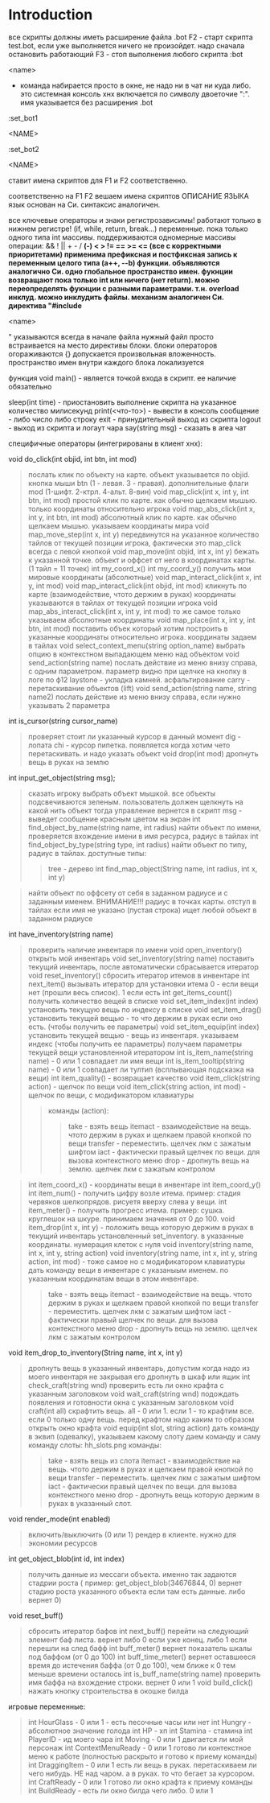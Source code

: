 # Introduction #

все скрипты должны иметь расширение файла .bot
F2 - старт скрипта test.bot, если уже выполняется ничего не произойдет. надо сначала остановить работающий
F3 - стоп выполнения любого скрипта
:bot 

&lt;name&gt;

 - команда набирается просто в окне, не надо ни в чат ни куда либо. это системная консоль хнх включается по символу двоеточие ":". имя указывается без расширения .bot

:set\_bot1 

&lt;NAME&gt;


:set\_bot2 

&lt;NAME&gt;


ставит имена скриптов для F1 и F2 соответственно.

соответственно на F1 F2 вешаем имена скриптов
 ОПИСАНИЕ ЯЗЫКА 
язык основан на Си. синтаксис аналогичен.

все ключевые операторы и знаки регистрозависимы! работают только в нижнем регистре! (if, while, return, break...)
переменные. пока только одного типа int
массивы. поддерживаются одномерные массивы
операции: && ! || + - / **(-) < > != == >= <= (все с корректными приоритетами)
применима префиксная и постфиксная запись к переменным целого типа (a++, --b)
функции. объявляются аналогично Си. одно глобальное пространство имен. фукнции возвращают пока только int или ничего (нет return).
можно переопределять фукнции с разными параметрами. т.н. overload
инклуд. можно инклудить файлы. механизм аналогичен Си. директива "#include**

&lt;name&gt;

"  указываются всегда в начале файла
нужный файл просто встраивается на место директивы
блоки. блоки операторов огораживаются {} допускается произвольная вложенность. пространство имен внутри каждого блока локализуется

функция void main() - является точкой входа в скрипт. ее наличие обязательно

sleep(int time) - приостановить выполнение скрипта на указанное количество милисекунд
print(<что-то>) - вывести в консоль сообщение - либо число либо строку
exit - принудительный выход из скрипта
logout - выход из скрипта и логаут чара
say(string msg) - сказать в area чат

специфичные операторы (интегрированы в клиент хнх):

void do\_click(int objid, int btn, int mod)
> послать клик по объекту на карте. объект указывается по objid. кнопка мыши btn (1 - левая. 3 - правая). дополнительные флаги mod (1-шифт. 2-ктрл. 4-альт. 8-вин)
void map\_click(int x, int y, int btn, int mod)
> простой клик по карте. как обычно щелкаем мышью. только координаты относительно игрока
void map\_abs\_click(int x, int y, int btn, int mod)
> абсолютный клик по карте. как обычно щелкаем мышью. указываем координаты мира
void map\_move\_step(int x, int y)
> передвинутся на указанное количество тайлов от текущей позиции игрока, фактически это map\_click всегда с левой кнопкой
void map\_move(int objid, int x, int y)
> бежать к указанной точке. объект и оффсет от него в координатах карты. (1 тайл = 11 точек)
int my\_coord\_x()
int my\_coord\_y()
> получить мои мировые координаты (абсолютные)
void map\_interact\_click(int x, int y, int mod)
void map\_interact\_click(int objid, int mod)
> кликнуть по карте (взаимодействие, чтото держим в руках) координаты указываются в тайлах от текущей позиции игрока
void map\_abs\_interact\_click(int x, int y, int mod)
> то же самое только указываем абсолютные координаты
void map\_place(int x, int y, int btn, int mod)
> поставить объек который хотим построить в указанные координаты относительно игрока. координаты задаем в тайлах
void select\_context\_menu(string option\_name)
> выбрать опцию в контекстном выпадающем меню над объектом
void send\_action(string name)
> послать действие из меню внизу справа, с одним параметром. параметр видно при щелчке на кнопку в логе по ф12
> laystone - укладка камней. асфальтирование
> carry - перетаскивание объектов (lift)
void send\_action(string name, string name2)
> послать действие из меню внизу справа, если нужно указывать 2 параметра

int is\_cursor(string cursor\_name)
> проверяет стоит ли указанный курсор в данный момент
> dig - лопата
> chi - курсор пипетка. появляется когда хотим чето перетаскивать. и надо указать объект
void drop(int mod)
> дропнуть вещь в руках на землю

int input\_get\_object(string msg);
> сказать игроку выбрать объект мышкой. все объекты подсвечиваются зеленым. пользователь должен щелкнуть на какой нить объект тогда управление вернется в скрипт
> msg - выведет сообщение красным цветом на экран
int find\_object\_by\_name(string name, int radius)
> найти объект по имени, проверяется вхождение имени в имя ресурса, радиус в тайлах
int find\_object\_by\_type(string type, int radius)
> найти объект по типу, радиус в тайлах. доступные типы:
> > tree - дерево
int find\_map\_object(String name, int radius, int x, int y)

> найти объект по оффсету от себя в заданном радиусе и с заданным именем. ВНИМАНИЕ!!! радиус в точках карты. отступ в тайлах
> если имя не указано (пустая строка) ищет любой объект в заданном радиусе

int have\_inventory(string name)
> проверить наличие инвентаря по имени
void open\_inventory()
> открыть мой инвентарь
void set\_inventory(string name)
> поставить текущий инвентарь, после автоматически сбрасывается итератор
void reset\_inventory()
> сбросить итератор итемов в инвентаре
int next\_item()
> вызывать итератор для установки итема
> 0 - если вещи нет (прошли весь список). 1 если есть
int get\_items\_count()
> получить количество вещей в списке
void set\_item\_index(int index)
> установить текущую вещь по индексу в списке
void set\_item\_drag()
> установить текущей вещью - то что держим в руках если оно есть. (чтобы получить ее параметры)
void set\_item\_equip(int index)
> установить текущей вещью - вещь из инвентаря. указываем индекс (чтобы получить ее параметры)
получаем параметры текущей вещи установленной итератором
> int is\_item\_name(string name) - 0 или 1 совпадает ли имя вещи
> int is\_item\_tooltip(string name) - 0 или 1 совпадает ли тултип (всплывающая подсказка на вещи)
> int item\_quality() - возвращает качество
> void item\_click(string action) - щелчок по вещи
> void item\_click(string action, int mod) - щелчок по вещи, с модификатором клавиатуры
> > команды (action):
> > > take - взять вещь
> > > itemact - взаимодействие на вещь. чтото держим в руках и щелкаем правой кнопкой по вещи
> > > transfer - переместить. щелчек лкм с зажатым шифтом
> > > iact - фактически правый щелчек по вещи. для вызова контекстного меню
> > > drop - дропнуть вещь на землю. щелчек лкм с зажатым контролом

> int item\_coord\_x() - координаты вещи в инвентаре
> int item\_coord\_y()
> int item\_num() - получить цифру возле итема. пример: стадия червяков шелкопрядов. рисуетя вверху слева у вещи.
> int item\_meter() - получить прогресс итема. пример: сушка. круглешок на шкуре. принимаем значения от 0 до 100.
> void item\_drop(int x, int y) - положить вещь которую держим в руках в текущий инвентарь установленный set\_inventory. в указанные координаты. нумерация клеток с нуля
void inventory(string name, int x, int y, string action)
void inventory(string name, int x, int y, string action, int mod) - тоже самое но с модификатором клавиатуры
> дать команду вещи в инвентаре с указаныым именем. по указанным координатам вещи в этом инвентаре.
> > take - взять вещь
> > itemact - взаимодействие на вещь. чтото держим в руках и щелкаем правой кнопкой по вещи
> > transfer - переместить. щелчек лкм с зажатым шифтом
> > iact - фактически правый щелчек по вещи. для вызова контекстного меню
> > drop - дропнуть вещь на землю. щелчек лкм с зажатым контролом

void item\_drop\_to\_inventory(String name, int x, int y)

> дропнуть вещь в указанный инвентарь, допустим когда надо из моего инвентаря не закрывая его дропнуть в шкаф или ящик
int check\_craft(string wnd)
> проверить есть ли окно крафта с указанным заголовком
void wait\_craft(string wnd)
> подождать появления и готовности окна с указанным заголовком
void craft(int all)
> скрафтить вещь. all - 0 или 1. если 1 - то крафтим все. если 0 только одну вещь. перед крафтом надо каким то образом открыть окно крафта
void equip(int slot, string action)
> дать команду в эквип (одевалку), указываем какому слоту даем команду и саму команду
> слоты: hh\_slots.png
> команды:
> > take - взять вещь из слота
> > itemact - взаимодействие на вещь. чтото держим в руках и щелкаем правой кнопкой по вещи
> > transfer - переместить. щелчек лкм с зажатым шифтом
> > iact - фактически правый щелчек по вещи. для вызова контекстного меню
> > drop - дропнуть вещь которую держим в руках в указанный слот.

void render\_mode(int enabled)

> включить/выключить (0 или 1) рендер в клиенте. нужно для экономии ресурсов

int get\_object\_blob(int id, int index)
> получить данные из мессаги объекта. именно так задаются стадрии роста ( пример: get\_object\_blob(34676844, 0) вернет стадию роста указанного объекта если там есть данные. либо вернет 0)

void reset\_buff()
> сбросить итератор бафов
int next\_buff()
> перейти на следующий элемент баф листа. вернет либо 0 если уже конец. либо 1 если перешли на след бафф
int buff\_meter()
> вернет показатель шкалы под баффом (от 0 до 100)
int buff\_time\_meter()
> вернет оставшееся время до истечения баффа (от 0 до 100), чем ближе к 0 тем меньше времени осталось
int is\_buff\_name(string name)
> проверить имя баффа на вхождение строки. вернет 0 или 1
void build\_click()
> нажать кнопку строительства в окошке билда

игровые переменные:
> int HourGlass - 0 или 1 - есть песочные часы или нет
> int Hungry - абсолютное значение голода
> int HP - хп
> int Stamina - стамина
> int PlayerID - ид моего чара
> int Moving - 0 или 1 двигается ли мой персонаж
> int ContextMenuReady - 0 или 1 готово ли контекстное меню к работе (полностью раскрыто и готово к приему команды)
> int DraggingItem - 0 или 1 есть ли вещь в руках. перетаскиваем ли чего нибудь. НЕ над чаром. а в руках. то что бегает за курсором.
> int CraftReady - 0 или 1 готово ли окно крафта к приему команды
> int BuildReady - есть ли окно билда чего либо. 0 или 1